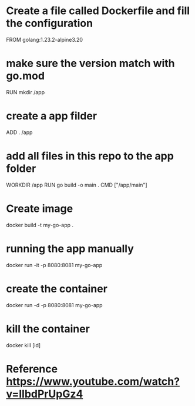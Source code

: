 # Create a file called Dockerfile and fill the configuration
FROM golang:1.23.2-alpine3.20
  # make sure the version match with go.mod
RUN mkdir /app
  # create a app filder
ADD . /app
  # add all files in this repo to the app folder
WORKDIR /app
RUN go build -o main .
CMD ["/app/main"]

# Create image
docker build -t my-go-app .

# running the app manually 
docker run -it -p 8080:8081 my-go-app

# create the container
docker run -d -p 8080:8081 my-go-app

# kill the container
docker kill [id]

# Reference https://www.youtube.com/watch?v=lIbdPrUpGz4